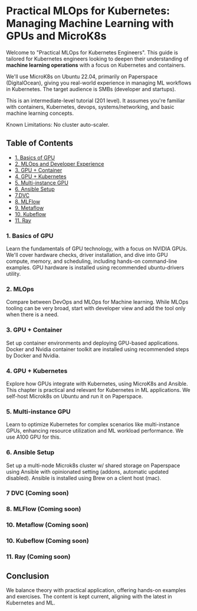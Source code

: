 # Practical MLOps for Kubernetes: Managing Machine Learning with GPUs and MicroK8s

Welcome to "Practical MLOps for Kubernetes Engineers". This guide is tailored for Kubernetes engineers looking to deepen their understanding of **machine learning operations** with a focus on Kubernetes and containers.

We'll use MicroK8s on Ubuntu 22.04, primarily on Paperspace (DigitalOcean), giving you real-world experience in managing ML workflows in Kubernetes. The target audience is SMBs (developer and startups).

This is an intermediate-level tutorial (201 level). It assumes you're familiar with containers, Kubernetes, devops, systems/networking, and basic machine learning concepts.

Known Limitations: No cluster auto-scaler. 


## Table of Contents
- [1. Basics of GPU](Chapters/Chapter%201%20-%20GPU%20Basics.md)
- [2. MLOps and Developer Experience](Chapters/Chapter%202%20-%20MLOps%20and%20Developer%20Experience.md)
- [3. GPU + Container](Chapters/Chapter%203%20-%20GPU%20+%20Container.md)
- [4. GPU + Kubernetes](Chapters/Chapter%204%20-%20GPU%20+%20Kubernetes.md)
- [5. Multi-instance GPU](Chapters/Chapter%205%20-%20GPU%20Sharinng.md)
- [6. Ansible Setup](Chapters/Chapter%206%20-%20Ansible%20Setup.md)
- [7.DVC](Chapters/Chapter%207%20-%20DVC.md)
- [8. MLFlow](Chapters/Chapter%208%20-%20MLflow.md)
- [9. Metaflow](Chapters/Chapter%209%20-%20Metaflow.md)
- [10. Kubeflow](Chapters/Chapter%2010%20-%20Kubeflow.md)
- [11. Ray](Chapters/Chapter%2011%20-%20Ray.md)

### 1. Basics of GPU
Learn the fundamentals of GPU technology, with a focus on NVIDIA GPUs. We'll cover hardware checks, driver installation, and dive into GPU compute, memory, and scheduling, including hands-on command-line examples. GPU hardware is installed using recommended ubuntu-drivers utility.

### 2. MLOps
Compare between DevOps and MLOps for Machine learning. While MLOps tooling can be very broad, start with developer view and add the tool only when there is a need. 

### 3. GPU + Container
Set up container environments and deploying GPU-based applications. Docker and Nvidia container toolkit are installed using recommended steps by Docker and Nvidia.

### 4. GPU + Kubernetes
Explore how GPUs integrate with Kubernetes, using MicroK8s and Ansible. This chapter is practical and relevant for Kubernetes in ML applications. We self-host Microk8s on Ubuntu and run it on Paperspace.

### 5. Multi-instance GPU
Learn to optimize Kubernetes for complex scenarios like multi-instance GPUs, enhancing resource utilization and ML workload performance. We use A100 GPU for this.

### 6. Ansible Setup
Set up a multi-node Microk8s cluster w/ shared storage on Paperspace using Ansible with opinionated setting (addons, automatic updated disabled). Ansible is installed using Brew on a client host (mac).

### 7 DVC (Coming soon)

### 8. MLFlow (Coming soon)

### 10. Metaflow (Coming soon)

### 10. Kubeflow (Coming soon)

### 11. Ray (Coming soon)

## Conclusion
We balance theory with practical application, offering hands-on examples and exercises. The content is kept current, aligning with the latest in Kubernetes and ML.
